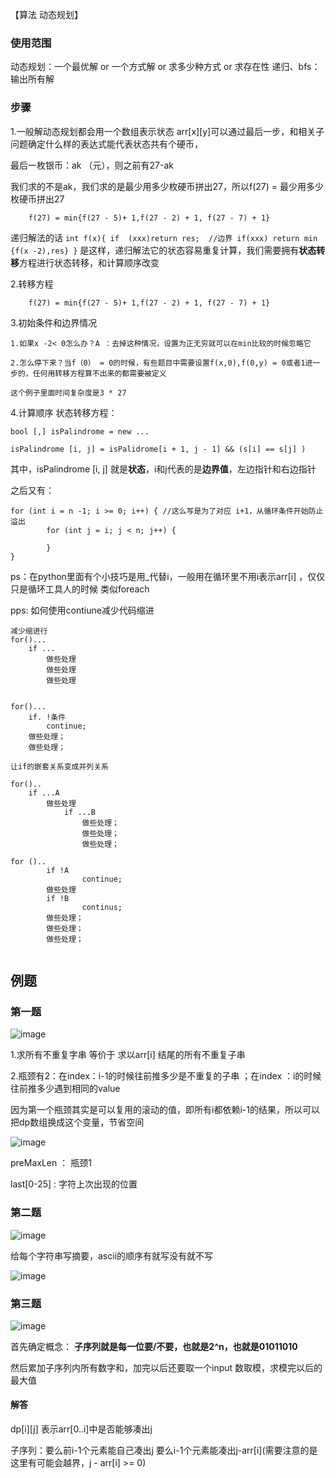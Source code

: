 【算法 动态规划】
### 使用范围
动态规划：一个最优解 or 一个方式解 or 求多少种方式 or 求存在性
递归、bfs：输出所有解

### 步骤
1.一般解动态规划都会用一个数组表示状态 arr[x][y]可以通过最后一步，和相关子问题确定什么样的表达式能代表状态共有个硬币，

最后一枚银币：ak （元），则之前有27-ak
		
我们求的不是ak，我们求的是最少用多少枚硬币拼出27，所以f(27) = 最少用多少枚硬币拼出27
		
		f(27) = min{f(27 - 5)+ 1,f(27 - 2) + 1, f(27 - 7) + 1}
递归解法的话
		```
		int f(x){
		if  (xxx)return res;  //边界
		if(xxx)
			return min {f(x -2),res}
		}
		```
		是这样，递归解法它的状态容易重复计算，我们需要拥有**状态转移**方程进行状态转移，和计算顺序改变

2.转移方程
		
		f(27) = min{f(27 - 5)+ 1,f(27 - 2) + 1, f(27 - 7) + 1}

3.初始条件和边界情况
		
	1.如果x -2< 0怎么办？A ：去掉这种情况，设置为正无穷就可以在min比较的时候忽略它
		
	2.怎么停下来？当f（0） = 0的时候，有些题目中需要设置f(x,0),f(0,y) = 0或者1进一步的，任何用转移方程算不出来的都需要被定义
		
	这个例子里面时间复杂度是3 * 27
4.计算顺序
状态转移方程：
```
bool [,] isPalindrome = new ...

isPalindrome [i, j] = isPalidrome[i + 1, j - 1] && (s[i] == s[j] )
```

其中，isPalindrome [i, j] 就是**状态**，i和j代表的是**边界值**，左边指针和右边指针

之后又有：
```
for (int i = n -1; i >= 0; i++) { //这么写是为了对应 i+1，从循环条件开始防止溢出
		for (int j = i; j < n; j++) {
		
		}
}
```

ps：在python里面有个小技巧是用_代替i，一般用在循环里不用i表示arr[i] ，仅仅只是循环工具人的时候
类似foreach

pps:
如何使用contiune减少代码缩进
```
减少缩进行
for()...
	if ...
		做些处理
		做些处理
		做些处理
				
				
for()...
	if. !条件
		continue;
	做些处理；
	做些处理；
	
让if的嵌套关系变成并列关系

for()..
	if ...A
		做些处理
			if ...B
				做些处理；
				做些处理；
				做些处理；
		
for ()..
		if !A
				continue;
		做些处理
		if !B
				continus;
		做些处理；
		做些处理；
		做些处理；
		
```
## 例题

### 第一题
![image](https://user-images.githubusercontent.com/47411365/129543176-1e260179-48f0-4f68-baff-f444a174a9cb.png)

1.求所有不重复字串 等价于 求以arr[i] 结尾的所有不重复子串

2.瓶颈有2：在index：i-1的时候往前推多少是不重复的子串    ；在index ：i的时候往前推多少遇到相同的value

因为第一个瓶颈其实是可以复用的滚动的值，即所有i都依赖i-1的结果，所以可以把dp数组换成这个变量，节省空间

![image](https://user-images.githubusercontent.com/47411365/129546537-89897ba1-634b-45bc-ba60-d87c38e8f68f.png)

preMaxLen ： 瓶颈1

last[0-25] : 字符上次出现的位置

### 第二题

![image](https://user-images.githubusercontent.com/47411365/129547749-0792ccc5-be43-48d4-9787-d7ef1fd5cc32.png)

给每个字符串写摘要，ascii的顺序有就写没有就不写

![image](https://user-images.githubusercontent.com/47411365/129549339-f6d2fc67-a235-48ed-8ac3-29b54d697d28.png)

### 第三题
![image](https://user-images.githubusercontent.com/47411365/129549510-8d26383e-841c-401a-b392-757bb72e1ab6.png)

首先确定概念： __子序列就是每一位要/不要，也就是2^n，也就是01011010__ 

然后累加子序列内所有数字和，加完以后还要取一个input 数取模，求模完以后的最大值

#### 解答

dp[i][j] 表示arr[0..i]中是否能够凑出j

子序列：要么前i-1个元素能自己凑出j   要么i-1个元素能凑出j-arr[i](需要注意的是这里有可能会越界，j - arr[i] >= 0)
